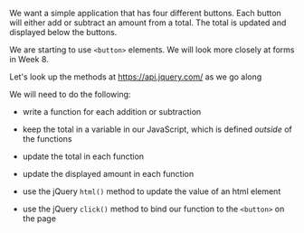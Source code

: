 We want a simple application that has four different buttons. Each button will either add or subtract an amount from a total. The total is updated and displayed below the buttons.

We are starting to use `<button>` elements. We will look more closely at forms in Week 8.

Let's look up the methods at <https://api.jquery.com/> as we go along

We will need to do the following:

* write a function for each addition or subtraction
* keep the total in a variable in our JavaScript, which is defined *outside* of the functions
* update the total in each function
* update the displayed amount in each function

* use the jQuery `html()` method to update the value of an html element
* use the jQuery `click()` method to bind our function to the `<button>` on the page

